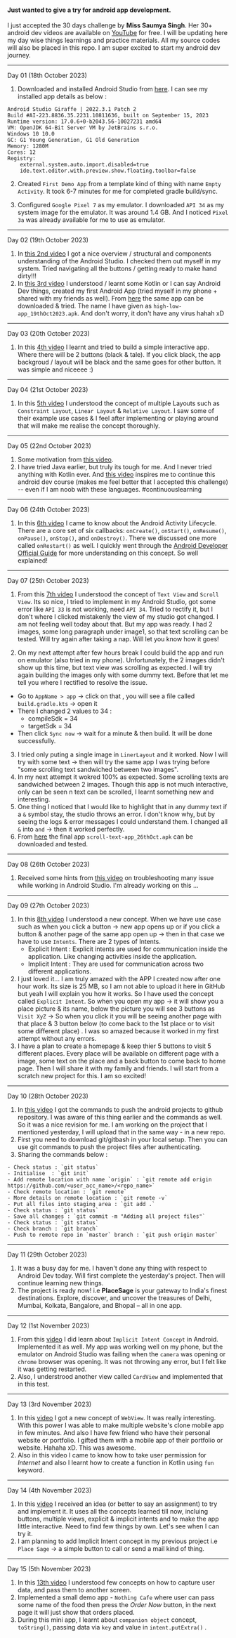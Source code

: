 #### Just wanted to give a try for android app development. 

I just accepted the 30 days challenge by **Miss Saumya Singh**. Her 30+ android dev videos are available on [YouTube](https://youtube.com/playlist?list=PLTV_nsuD2lf4UCTV6xwvNPvFdmCNKyhc8&si=TeQeeUKgmylKG1Mx) for free. I will be updating here my day wise things learnings and practice materials. All my source codes will also be placed in this repo. I am super excited to start my android dev journey.

---

Day 01 (18th October 2023)

1. Downloaded and installed Android Studio from [here](https://developer.android.com/studio). I can see my installed app details as below :

~~~
Android Studio Giraffe | 2022.3.1 Patch 2
Build #AI-223.8836.35.2231.10811636, built on September 15, 2023
Runtime version: 17.0.6+0-b2043.56-10027231 amd64
VM: OpenJDK 64-Bit Server VM by JetBrains s.r.o.
Windows 10 10.0
GC: G1 Young Generation, G1 Old Generation
Memory: 1280M
Cores: 12
Registry:
    external.system.auto.import.disabled=true
    ide.text.editor.with.preview.show.floating.toolbar=false
~~~

2. Created `First Demo App` from a template kind of thing with name `Empty Activity`. It took 6-7 minutes for me for completed gradle build/sync.

3. Configured `Google Pixel 7` as my emulator. I downloaded `API 34` as my system image for the emulator. It was around 1.4 GB. And I noticed `Pixel 3a` was already available for me to use as emulator.

---
Day 02 (19th October 2023)

1. In [this 2nd video](https://youtu.be/oUYgLzmUl0o?si=3twinfVD6-GQYVB_) I got a nice overview / structural and components understanding of the Android Studio. I checked them out myself in my system. Tried navigating all the buttons / getting ready to make hand dirty!!!
2. In [this 3rd video](https://youtu.be/ppPX65NU7ko?si=-O4M1lgS0P24AOhK) I understood / learnt some Kotlin or I can say Android Dev things, created my first Android App (tried myself in my phone + shared with my friends as well). From [here](https://github.com/Krushna-Prasad-Sahoo/test-android/blob/main/high-low-app_19thOct2023.apk) the same app can be downloaded & tried. The name I have given as `high-low-app_19thOct2023.apk`. And don't worry, it don't have any virus hahah xD

---
Day 03 (20th October 2023)

1. In this [4th video](https://youtu.be/qllC71SYHz4?si=5xp9e-AKqDdPHz6b) I learnt and tried to build a simple interactive app. Where there will be 2 buttons (black & tale). If you click black, the app backgroud / layout will be black and the same goes for other button. It was simple and niceeee :)

---
Day 04 (21st October 2023)

1. In this [5th video](https://youtu.be/QltvZXWsba4?si=TcRAy_XnMuNOnbtD) I understood the concept of multiple Layouts such as `Constraint Layout`, `Linear Layout` & `Relative Layout`. I saw some of their example use cases & I feel after implementing or playing around that will make me realise the concept thoroughly.

---
Day 05 (22nd October 2023)

1. Some motivation from [this video](https://youtu.be/hzAgqLkyRX4?si=c8Eezu8mQDuZpnHk).
2. I have tried Java earlier, but truly its tough for me. And I never tried anything with Kotlin ever. And [this video](https://youtu.be/fgfQeclyZiU?si=prXuP2FGnUZYXQL8) inspires me to continue this android dev course (makes me feel better that I accepted this challenge) -- even if I am noob with these languages. #continuouslearning

---
Day 06 (24th October 2023)

1. In this [6th video](https://youtu.be/1sjA4e_wG3w?si=UCP77uTSp2o60Mg7) I came to know about the Android Activity Lifecycle. There are a core set of six callbacks: `onCreate()`, `onStart()`, `onResume()`, `onPause()`, `onStop()`, and `onDestroy()`. There we discussed one more called `onRestart()` as well. I quickly went through the [Android Developer Official Guide](https://developer.android.com/guide/components/activities/activity-lifecycle#kotlin) for more understanding on this concept. So well explained!

---
Day 07 (25th October 2023)

1. From this [7th video](https://youtu.be/RHFrA6QPWPQ?si=0Ke1yXwc7eSrrjf6) I understood the concept of `Text View` and `Scroll View`. Its so nice, I tried to implement in my Android Studio, got some error like `API 33` is not working, need `API 34`. Tried to rectify it, but I don't where I clicked mistakenly the view of my studio got changed. I am not feeling well today about that. But my app was ready. I had 2 images, some long paragraph under image1, so that text scrolling can be tested. Will try again after taking a nap. Will let you know how it goes!

2. On my next attempt after few hours break I could build the app and run on emulator (also tried in my phone). Unfortunately, the 2 images didn't show up this time, but text view was scrolling as expected. I will try again building the images only with some dummy text. Before that let me tell you where I rectified to resolve the issue.
  - Go to `AppName > app` -> click on that , you will see a file called `build.gradle.kts` -> open it
  - There I changed 2 values to 34 :
     - compileSdk = 34
     - targetSdk = 34
  - Then click `Sync now` -> wait for a minute & then build. It will be done successfully.

3. I tried only puting a single image in `LinerLayout` and it worked. Now I will try with some text -> then will try the same app I was trying before "some scrolling text sandwiched between two images".
4. In my next attempt it wokred 100% as expected. Some scrolling texts are sandwiched between 2 images. Though this app is not much interactive, only can be seen n text can be scrolled, I learnt something new and interesting.
5. One thing I noticed that I would like to highlight that in any dummy text if a `&` symbol stay, the studio throws an error. I don't know why, but by seeing the logs & error messages I could understand them. I changed all `&` into `and` -> then it worked perfectly.
6. From [here](https://github.com/Krushna-Prasad-Sahoo/test-android/blob/main/scroll-text-app_26thOct.apk) the final app `scroll-text-app_26thOct.apk` can be downloaded and tested.

---
Day 08 (26th October 2023)

1. Received some hints from [this video](https://youtu.be/1VuTaNbRkkQ?si=8wToZW_X4Hm9yWkG) on troubleshooting many issue while working in Android Studio. I'm already working on this ...

---
Day 09 (27th October 2023)

1. In this [8th video](https://youtu.be/47teINBTF08?si=zdxyRa6jX_5PW6p1) I understood a new concept. When we have use case such as when you click a button -> new app opens up or if you click a button & another page of the same app open up -> then in that case we have to use `Intents`. There are 2 types of Intents.
   - Explicit Intent : Explicit intents are used for communication inside the application. Like changing activities inside the application.
   - Implicit Intent : They are used for communication across two different applications.
2. I just loved it... I am truly amazed with the APP I created now after one hour work. Its size is 25 MB, so I am not able to upload it here in GitHub but yeah I will explain you how it works. So I have used the concept called `Explicit Intent`. So when you open my app -> it will show you a place picture & its name, below the picture you will see 3 buttons as `Visit XyZ` -> So when you click it you will be seeing another page with that place & 3 button below (to come back to the 1st place or to visit some different place) . I was so amazed because it worked in my first attempt without any errors.
3. I have a plan to create a homepage & keep thier 5 buttons to visit 5 different places. Every place will be available on different page with a image, some text on the place and a back button to come back to home page. Then I will share it with my family and friends. I will start from a scratch new project for this. I am so excited!

---
Day 10 (28th October 2023)

1. In [this video](https://youtu.be/gG7sqvJjLaE?si=95Qab813AqIDrOix) I got the commands to push the android projects to github repository. I was aware of this thing earlier and the commands as well. So it was a nice revision for me. I am working on the project that I mentioned yesterday, I will upload that in the same way - in a new repo.
2. First you need to download git/gitbash in your local setup. Then you can use git commands to push the project files after authenticating.
3. Sharing the commands below :

~~~    
- Check status : `git status`
- Initialise  : `git init`
- Add remote location with name `origin` : `git remote add origin https://github.com/<user_acc_name>/<repo_name>`
- Check remote location : `git remote`
- More details on remote location : `git remote -v`
- Put all files into staging area : `git add .`
- Check status : `git status`
- Save all changes : `git commit -m "Adding all project files"`
- Check status : `git status`
- Check branch : `git branch`
- Push to remote repo in `master` branch : `git push origin master`
~~~

---
Day 11 (29th October 2023)

1. It was a busy day for me. I haven't done any thing with respect to Android Dev today. Will first complete the yesterday's project. Then will continue learning new things.
2. The project is ready now! i.e <b>PlaceSage</b> is your gateway to India's finest destinations. Explore, discover, and uncover the treasures of Delhi, Mumbai, Kolkata, Bangalore, and Bhopal – all in one app.

---
Day 12 (1st November 2023)

1. From this [video](https://youtu.be/YVfBEowGBU8?si=T-rNdr2psH9reub8) I did learn about `Implicit Intent Concept` in Android. Implemented it as well. My app was working well on my phone, but the emulator on Android Studio was failing when the `camera` was opening or `chrome` browser was opening. It was not throwing any error, but I felt like it was getting restarted.
2. Also, I understrood another view called `CardView` and implemented that in this test.

---
Day 13 (3rd November 2023)

1. In this [video](https://youtu.be/VmPo5OV70yM?si=Ka38heiBVQEHxN_B) I got a new concept of `WebView`. It was really interesting. With this power I was able to make multiple website's clone mobile app in few minutes. And also I have few friend who have their personal website or portfolio. I gifted them with a mobile app of their portfolio or website. Hahaha xD. This was awesome.
2. Also in this video I came to know how to take user permission for _Internet_ and also I learnt how to create a function in Kotlin using `fun` keyword.

---
Day 14 (4th November 2023)

1. In this [video](https://youtu.be/a5tc0QALO-w?si=RryqSbnDHBWFzxCh) I received an idea (or better to say an assignment) to try and implement it. It uses all the concepts learned till now, incluing buttons, multiple views, explicit & implicit intents and to make the app little interactive. Need to find few things by own. Let's see when I can try it.
2. I am planning to add Implicit Intent concept in my previous project i.e `Place Sage` -> a simple button to call or send a mail kind of thing.

---
Day 15 (5th November 2023)

1. In this [13th video](https://youtu.be/kGb2aQV2H1c?si=FunHLTlL5tCl-0cI) I understood few concepts on how to capture user data, and pass them to another screen.
2. Implemented a small demo app - `Nothing Cafe` where user can pass some name of the food then press the _Order Now_ button, in the next page it will just show that orders placed.
3. During this mini app, I learnt about `companion object` concept, `toString()`, passing data via `key` and value in `intent.putExtra()` .
